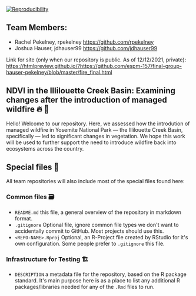 
[![Reproducibility](https://github.com/espm-157/final-group-hauser-pekelney/actions/workflows/main.yml/badge.svg)](https://github.com/espm-157/final-group-hauser-pekelney/actions/workflows/main.yml)

## Team Members:

- Rachel Pekelney, rpekelney https://github.com/rpekelney
- Joshua Hauser, jdhauser99 https://github.com/jdhauser99

Link for site (only when our repository is public. As of 12/12/2021, private): https://htmlpreview.github.io/?https://github.com/espm-157/final-group-hauser-pekelney/blob/master/fire_final.html
## NDVI in the Illilouette Creek Basin: Examining changes after the introduction of managed wildfire 🔥 🌲

Hello! Welcome to our repository. Here, we assessed how the introdution of managed wildfire in Yosemite National Park — the Illilouette Creek Basin, specifically — led to significant changes in vegetation. We hope this work will be used to further support the need to introduce wildfire back into ecosystems across the country.


## Special files 📂

All team repositories will also include most of the special files found here:

### Common files 🗃️

- `README.md` this file, a general overview of the repository in markdown format.  
- `.gitignore` Optional file, ignore common file types we don't want to accidentally commit to GitHub. Most projects should use this. 
- `<REPO-NAME>.Rproj` Optional, an R-Project file created by RStudio for it's own configuration.  Some people prefer to `.gitignore` this file.


### Infrastructure for Testing 🏗️


- `DESCRIPTION` a metadata file for the repository, based on the R package standard. It's main purpose here is as a place to list any additional R packages/libraries needed for any of the `.Rmd` files to run.




